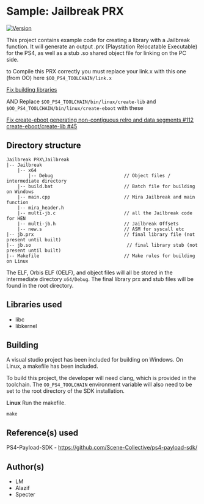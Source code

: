 # Sample: Jailbreak PRX

[![Version](https://img.shields.io/badge/Version-1.00-brightgreen.svg)](https://github.com/Cryptogenic/OpenOrbis-PS4-Toolchain)

This project contains example code for creating a library with a Jailbreak function. It will generate an output .prx (Playstation Relocatable Executable) for the PS4, as well as a stub .so shared object file for linking on the PC side.

to Compile this PRX correctly you must replace your link.x with this one (from OO) here
`$OO_PS4_TOOLCHAIN/link.x`

[Fix building libraries](https://github.com/sleirsgoevy/OpenOrbis-PS4-Toolchain/commit/f1cda6002d8e3af6f530cfaa5929c5d8b8167b0d)

AND
Replace `$OO_PS4_TOOLCHAIN/bin/linux/create-lib` and `$OO_PS4_TOOLCHAIN/bin/linux/create-eboot` with these

[Fix create-eboot generating non-contiguous relro and data segments #112 create-eboot/create-lib #45](https://github.com/OpenOrbis/OpenOrbis-PS4-Toolchain/actions/runs/503278524)



## Directory structure
```
Jailbreak PRX\Jailbreak
|-- Jailbreak
    |-- x64
        |-- Debug                          // Object files / intermediate directory
    |-- build.bat                          // Batch file for building on Windows
    |-- main.cpp                           // Mira Jailbreak and main function
    |-- mira_header.h
    |-- multi-jb.c                         // all the Jailbreak code for HEN
    |-- multi-jb.h                         // Jailbreak Offsets
    |-- new.s                              // ASM for syscall etc
|-- jb.prx                                 // final library file (not present until built)
|-- jb.so                                   // final library stub (not present until built)
|-- Makefile                               // Make rules for building on Linux
```
The ELF, Orbis ELF (OELF), and object files will all be stored in the intermediate directory `x64/Debug`. The final library prx and stub files will be found in the root directory.



## Libraries used

- libc
- libkernel



## Building

A visual studio project has been included for building on Windows. On Linux, a makefile has been included.

To build this project, the developer will need clang, which is provided in the toolchain. The `OO_PS4_TOOLCHAIN` environment variable will also need to be set to the root directory of the SDK installation.


__Linux__
Run the makefile.
```
make
```

## Reference(s) used

PS4-Payload-SDK - https://github.com/Scene-Collective/ps4-payload-sdk/


## Author(s)
- LM
- Alazif
- Specter
